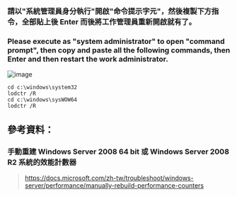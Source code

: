 ### 請以"系統管理員身分執行"開啟"命令提示字元"，然後複製下方指令，全部貼上後 Enter 而後將工作管理員重新開啟就有了。
### Please execute as "system administrator" to open "command prompt", then copy and paste all the following commands, then Enter and then restart the work administrator.
![image](https://user-images.githubusercontent.com/55220866/166925674-afdb1bcb-9cba-48a6-a295-7010896181b1.png)
```
cd c:\windows\system32
lodctr /R
cd c:\windows\sysWOW64
lodctr /R
```
## 參考資料：
### 手動重建 Windows Server 2008 64 bit 或 Windows Server 2008 R2 系統的效能計數器
> https://docs.microsoft.com/zh-tw/troubleshoot/windows-server/performance/manually-rebuild-performance-counters
